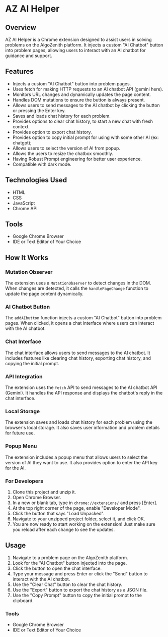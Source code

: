 # AZ AI Helper

## Overview
AZ AI Helper is a Chrome extension designed to assist users in solving problems on the AlgoZenith platform. It injects a custom "AI Chatbot" button into problem pages, allowing users to interact with an AI chatbot for guidance and support.

## Features
- Injects a custom "AI Chatbot" button into problem pages.
- Uses fetch for making HTTP requests to an AI chatbot API (gemini here).
- Monitors URL changes and dynamically updates the page content.
- Handles DOM mutations to ensure the button is always present.
- Allows users to send messages to the AI chatbot by clicking the button or pressing the Enter key.
- Saves and loads chat history for each problem.
- Provides options to clear chat history, to start a new chat with fresh context.
- Provides option to export chat history.
- Provides option to copy initial prompt for using with some other AI (ex: chatgpt);
- Allows users to select the version of AI from popup.
- Allows the users to resize the chatbox smoothly.
- Having Robust Prompt engineering for better user experience.
- Compatible with dark mode.

## Technologies Used
- HTML
- CSS
- JavaScript
- Chrome API

## Tools
- Google Chrome Browser
- IDE or Text Editor of Your Choice

## How It Works
### Mutation Observer
The extension uses a `MutationObserver` to detect changes in the DOM. When changes are detected, it calls the `handlePageChange` function to update the page content dynamically.

### AI Chatbot Button
The `addAIbutton` function injects a custom "AI Chatbot" button into problem pages. When clicked, it opens a chat interface where users can interact with the AI chatbot.

### Chat Interface
The chat interface allows users to send messages to the AI chatbot. It includes features like clearing chat history, exporting chat history, and copying the initial prompt.

### API Integration
The extension uses the `fetch` API to send messages to the AI chatbot API (Gemini). It handles the API response and displays the chatbot's reply in the chat interface.

### Local Storage
The extension saves and loads chat history for each problem using the browser's local storage. It also saves user information and problem details for future use.

### Popup Menu
The extension includes a popup menu that allows users to select the version of AI they want to use. It also provides option to enter the API key for the AI.

### For Developers
1. Clone this project and unzip it.
2. Open Chrome Browser.
3. In a new or blank tab, type in `chrome://extensions/` and press [Enter].
4. At the top right corner of the page, enable "Developer Mode".
5. Click the button that says "Load Unpacked".
6. Navigate to your unzipped project folder, select it, and click OK.
7. You are now ready to start working on the extension! Just make sure you reload after each change to see the updates.

## Usage
1. Navigate to a problem page on the AlgoZenith platform.
2. Look for the "AI Chatbot" button injected into the page.
3. Click the button to open the chat interface.
4. Type your message and press Enter or click the "Send" button to interact with the AI chatbot.
5. Use the "Clear Chat" button to clear the chat history.
6. Use the "Export" button to export the chat history as a JSON file.
7. Use the "Copy Prompt" button to copy the initial prompt to the clipboard.

### Tools
- Google Chrome Browser
- IDE or Text Editor of Your Choice